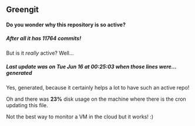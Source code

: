 ## Greengit

#### Do you wonder why this repository is so active?

##### After all it has 11764 commits!

But is it *really* active? Well...

##### Last update was on Tue Jun 16 at 00:25:03 when those lines were... generated

Yes, generated, because it certainly helps a lot to have such an active repo!

Oh and there was **23%** disk usage on the machine
where there is the cron updating this file.

Not the best way to monitor a VM in the cloud but it works! :)
